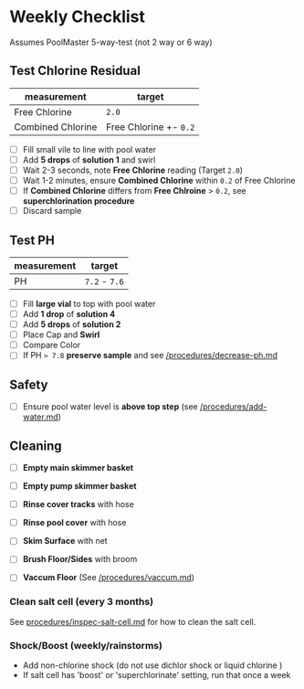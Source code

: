 # Weekly Checklist

Assumes PoolMaster 5-way-test (not 2 way or 6 way)

## Test Chlorine Residual
| measurement | target | 
| --- | --- |
| Free Chlorine | `2.0` | 
| Combined Chlorine | Free Chlorine +- `0.2` | 

- [ ] Fill small vile to line with pool water
- [ ] Add **5 drops** of **solution 1** and swirl
- [ ] Wait 2-3 seconds, note **Free Chlorine** reading (Target `2.0`)
- [ ] Wait 1-2 minutes, ensure **Combined Chlorine** within `0.2` of Free Chlorine
- [ ] If **Combined Chlorine** differs from **Free Chlroine** > `0.2`, see **superchlorination procedure**
- [ ] Discard sample

## Test PH
| measurement | target | 
| --- | --- |
| PH| `7.2` - `7.6` | 
- [ ] Fill **large vial** to top with pool water
- [ ] Add **1 drop** of **solution 4**
- [ ] Add **5 drops** of **solution 2**
- [ ] Place Cap and **Swirl**
- [ ] Compare Color
- [ ] If PH `> 7.8` **preserve sample** and see [/procedures/decrease-ph.md](/procedures/decrease-ph.md)

## Safety

- [ ] Ensure pool water level is **above top step** (see [/procedures/add-water.md](/procedures/add-water.md))


## Cleaning

- [ ] **Empty main skimmer basket**
- [ ] **Empty pump skimmer basket**
- [ ] **Rinse cover tracks** with hose
- [ ] **Rinse pool cover** with hose
- [ ] **Skim Surface** with net
- [ ] **Brush Floor/Sides** with broom
- [ ] **Vaccum Floor** (See [/procedures/vaccum.md](/procedures/vaccum.md))


### Clean salt cell (every 3 months)

See [procedures/inspec-salt-cell.md](/procedures/inspect%20salt%20cell.md) for how to clean the salt cell.

### Shock/Boost (weekly/rainstorms)


- Add non-chlorine shock (do not use dichlor shock or liquid chlorine )
- If salt cell has 'boost' or 'superchlorinate' setting, run that once a week 
